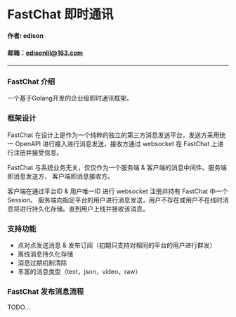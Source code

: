 # FastChat 即时通讯

#### 作者: edison

#### 邮箱：edisonlil@163.com

---

### FastChat 介绍

一个基于Golang开发的企业级即时通讯框架。

### 框架设计

FastChat 在设计上是作为一个纯粹的独立的第三方消息发送平台，发送方采用统一 OpenAPI 进行接入进行消息发送，接收方通过 websocket 在 FastChat 上进行注册并接受信息。

FastChat 与系统业务无关，仅仅作为一个服务端 & 客户端的消息中间件。服务端即消息发送方， 客户端即消息接收方。 

客户端在通过平台ID & 用户唯一ID 进行 websocket 注册并持有 FastChat 中一个 Session。 服务端向指定平台的用户进行消息发送，用户不存在或用户不在线时消息将进行持久化存储。直到用户上线并接收该消息。


### 支持功能

* 点对点发送消息 & 发布订阅（初期只支持对相同的平台的用户进行群发）
* 离线消息持久化存储
* 消息过期机制清除
* 丰富的消息类型（text，json，video，raw）


### FastChat 发布消息流程

TODO...











